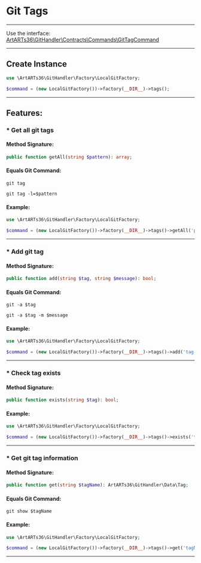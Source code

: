 # Git Tags

---

Use the interface: [ArtARTs36\GitHandler\Contracts\Commands\GitTagCommand](/Users/artem/PhpstormProjects/artarts36/libraries/git/src/Contracts/Commands/GitTagCommand.php)

---

## Create Instance

```php
use \ArtARTs36\GitHandler\Factory\LocalGitFactory;

$command = (new LocalGitFactory())->factory(__DIR__)->tags();
```

---

## Features:

### * Get all git tags

#### Method Signature:



```php
public function getAll(string $pattern): array;
```

#### Equals Git Command:

`git tag`

`git tag -l=$pattern`

#### Example:

```php
use \ArtARTs36\GitHandler\Factory\LocalGitFactory;

$command = (new LocalGitFactory())->factory(__DIR__)->tags()->getAll('pattern-test');
```

---
### * Add git tag

#### Method Signature:



```php
public function add(string $tag, string $message): bool;
```

#### Equals Git Command:

`git -a $tag`

`git -a $tag -m $message`

#### Example:

```php
use \ArtARTs36\GitHandler\Factory\LocalGitFactory;

$command = (new LocalGitFactory())->factory(__DIR__)->tags()->add('tag-test', 'message-test');
```

---
### * Check tag exists

#### Method Signature:

```php
public function exists(string $tag): bool;
```

#### Example:

```php
use \ArtARTs36\GitHandler\Factory\LocalGitFactory;

$command = (new LocalGitFactory())->factory(__DIR__)->tags()->exists('tag-test');
```

---
### * Get git tag information

#### Method Signature:



```php
public function get(string $tagName): ArtARTs36\GitHandler\Data\Tag;
```

#### Equals Git Command:

`git show $tagName`

#### Example:

```php
use \ArtARTs36\GitHandler\Factory\LocalGitFactory;

$command = (new LocalGitFactory())->factory(__DIR__)->tags()->get('tagName-test');
```

---
